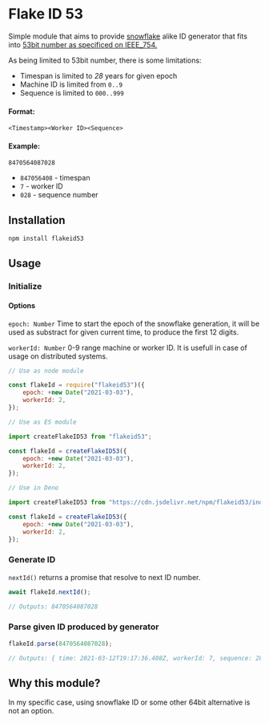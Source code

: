 # Flake ID 53

Simple module that aims to provide [snowflake](https://en.wikipedia.org/wiki/Snowflake_ID) alike ID generator that fits into
[53bit number as specificed on IEEE_754.](https://en.wikipedia.org/wiki/IEEE_754)

As being limited to 53bit number, there is some limitations:

-   Timespan is limited to _28_ years for given epoch
-   Machine ID is limited from `0..9`
-   Sequence is limited to `000..999`

#### Format:

`<Timestamp><Worker ID><Sequence>`

#### Example:

`8470564087028`

-   `847056408` - timespan
-   `7` - worker ID
-   `028` - sequence number

## Installation

```js
npm install flakeid53
```

## Usage

### Initialize

#### Options

`epoch: Number` Time to start the epoch of the snowflake generation, it will be used as substract for given current time, to produce the first 12 digits.

`workerId: Number` 0-9 range machine or worker ID. It is usefull in case of usage on distributed systems.

```js
// Use as node module

const flakeId = require("flakeid53")({
    epoch: +new Date("2021-03-03"),
    workerId: 2,
});
```

```js
// Use as ES module

import createFlakeID53 from "flakeid53";

const flakeId = createFlakeID53({
    epoch: +new Date("2021-03-03"),
    workerId: 2,
});
```

```js
// Use in Deno

import createFlakeID53 from "https://cdn.jsdelivr.net/npm/flakeid53/index.js"

const flakeId = createFlakeID53({
    epoch: +new Date("2021-03-03"),
    workerId: 2,
});
```

### Generate ID

`nextId()` returns a promise that resolve to next ID number.

```js
await flakeId.nextId();

// Outputs: 8470564087028
```

### Parse given ID produced by generator

```js
flakeId.parse(8470564087028);

// Outputs: { time: 2021-03-12T19:17:36.408Z, workerId: 7, sequence: 28 }
```

## Why this module?

In my specific case, using snowflake ID or some other 64bit alternative is not an option.
